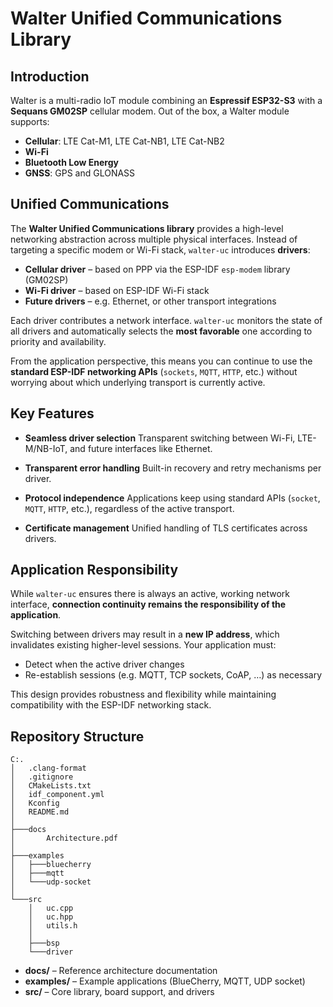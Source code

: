 # Walter Unified Communications Library

## Introduction

Walter is a multi-radio IoT module combining an **Espressif ESP32-S3** with a **Sequans GM02SP** cellular modem. Out of the box, a Walter module supports:

* **Cellular**: LTE Cat-M1, LTE Cat-NB1, LTE Cat-NB2
* **Wi-Fi**
* **Bluetooth Low Energy**
* **GNSS**: GPS and GLONASS

## Unified Communications

The **Walter Unified Communications library** provides a high-level networking abstraction across multiple physical interfaces. Instead of targeting a specific modem or Wi-Fi stack, `walter-uc` introduces **drivers**:

* **Cellular driver** – based on PPP via the ESP-IDF `esp-modem` library (GM02SP)
* **Wi-Fi driver** – based on ESP-IDF Wi-Fi stack
* **Future drivers** – e.g. Ethernet, or other transport integrations

Each driver contributes a network interface. `walter-uc` monitors the state of all drivers and automatically selects the **most favorable** one according to priority and availability.

From the application perspective, this means you can continue to use the **standard ESP-IDF networking APIs** (`sockets`, `MQTT`, `HTTP`, etc.) without worrying about which underlying transport is currently active.

## Key Features

* **Seamless driver selection**
  Transparent switching between Wi-Fi, LTE-M/NB-IoT, and future interfaces like Ethernet.

* **Transparent error handling**
  Built-in recovery and retry mechanisms per driver.

* **Protocol independence**
  Applications keep using standard APIs (`socket`, `MQTT`, `HTTP`, etc.), regardless of the active transport.

* **Certificate management**
  Unified handling of TLS certificates across drivers.

## Application Responsibility

While `walter-uc` ensures there is always an active, working network interface, **connection continuity remains the responsibility of the application**.

Switching between drivers may result in a **new IP address**, which invalidates existing higher-level sessions. Your application must:

* Detect when the active driver changes
* Re-establish sessions (e.g. MQTT, TCP sockets, CoAP, …) as necessary

This design provides robustness and flexibility while maintaining compatibility with the ESP-IDF networking stack.

## Repository Structure

```
C:.
│   .clang-format
│   .gitignore
│   CMakeLists.txt
│   idf_component.yml
│   Kconfig
│   README.md
│
├───docs
│       Architecture.pdf
│
├───examples
│   ├───bluecherry
│   ├───mqtt
│   └───udp-socket
│
└───src
    │   uc.cpp
    │   uc.hpp
    │   utils.h
    │
    ├───bsp
    └───driver
```

* **docs/** – Reference architecture documentation
* **examples/** – Example applications (BlueCherry, MQTT, UDP socket)
* **src/** – Core library, board support, and drivers